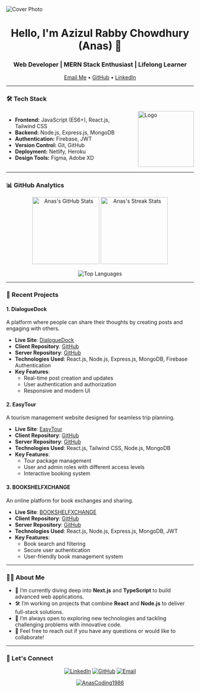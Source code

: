 ![Cover Photo](https://i.ibb.co/9wjfj8k/gb-1-up.png)

<h1 align="center">Hello, I'm Azizul Rabby Chowdhury (Anas) 👋</h1>
<h3 align="center">Web Developer | MERN Stack Enthusiast | Lifelong Learner</h3>

<p align="center">
  <a href="mailto:anassust.scw@gmail.com">Email Me</a> •
  <a href="https://github.com/AnasCoding1986">GitHub</a> •
  <a href="https://www.linkedin.com/in/azizul-rabby-chowdhury">LinkedIn</a>
</p>

---

### 🛠 Tech Stack

<div style="display: flex; align-items: center; justify-content: space-between;">
  <div>
    <ul>
      <li><b>Frontend:</b> JavaScript (ES6+), React.js, Tailwind CSS</li>
      <li><b>Backend:</b> Node.js, Express.js, MongoDB</li>
      <li><b>Authentication:</b> Firebase, JWT</li>
      <li><b>Version Control:</b> Git, GitHub</li>
      <li><b>Deployment:</b> Netlify, Heroku</li>
      <li><b>Design Tools:</b> Figma, Adobe XD</li>
    </ul>
  </div>
  <div>
    <img src="https://i.ibb.co/WBczGzt/logoUp.jpg" align="right" style="width: 150px; height: 150px; margin-left: 20px;" alt="Logo" />
  </div>
</div>

---

### 📊 GitHub Analytics
<p align="center">
  <img height="180em" src="https://github-readme-stats.vercel.app/api?username=AnasCoding1986&show_icons=true&hide_border=true&theme=radical" alt="Anas's GitHub Stats" />
  <img height="180em" src="https://github-readme-streak-stats.herokuapp.com/?user=AnasCoding1986&hide_border=true&theme=radical" alt="Anas's Streak Stats" />
</p>
<p align="center">
  <img src="https://github-readme-stats.vercel.app/api/top-langs/?username=AnasCoding1986&layout=compact&theme=radical&hide_border=true" alt="Top Languages" />
</p>

---

### 💼 Recent Projects

#### 1. **DialogueDock** 
A platform where people can share their thoughts by creating posts and engaging with others.
- **Live Site**: [DialogueDock](https://ephemeral-cactus-81fe5b.netlify.app/)
- **Client Repository**: [GitHub](https://github.com/AnasCoding1986/dialogue-dock-client)
- **Server Repository**: [GitHub](https://github.com/AnasCoding1986/dialogue-dock-server)
- **Technologies Used**: React.js, Node.js, Express.js, MongoDB, Firebase Authentication
- **Key Features**: 
  - Real-time post creation and updates
  - User authentication and authorization
  - Responsive and modern UI

#### 2. **EasyTour** 
A tourism management website designed for seamless trip planning.
- **Live Site**: [EasyTour](https://easy-tour.netlify.app)
- **Client Repository**: [GitHub](https://github.com/AnasCoding1986/easy-tour-client)
- **Server Repository**: [GitHub](https://github.com/AnasCoding1986/easy-tour-server)
- **Technologies Used**: React.js, Tailwind CSS, Node.js, MongoDB
- **Key Features**: 
  - Tour package management
  - User and admin roles with different access levels
  - Interactive booking system

#### 3. **BOOKSHELFXCHANGE** 
An online platform for book exchanges and sharing.
- **Live Site**: [BOOKSHELFXCHANGE](https://startling-rolypoly-f9513d.netlify.app/)
- **Client Repository**: [GitHub](https://github.com/AnasCoding1986/library-a-11-client)
- **Server Repository**: [GitHub](https://github.com/AnasCoding1986/library-a-11-server)
- **Technologies Used**: React.js, Node.js, Express.js, MongoDB, JWT
- **Key Features**: 
  - Book search and filtering
  - Secure user authentication
  - User-friendly book management system

---

### 👨‍💻 About Me
- 🌱 I’m currently diving deep into **Next.js** and **TypeScript** to build advanced web applications.
- 🛠 I’m working on projects that combine **React** and **Node.js** to deliver full-stack solutions.
- 🚀 I’m always open to exploring new technologies and tackling challenging problems with innovative code.
- 💬 Feel free to reach out if you have any questions or would like to collaborate!

---

### 🔗 Let's Connect
<p align="center">
  <a href="https://linkedin.com/in/azizul-rabby-chowdhury" target="_blank"><img src="https://img.shields.io/badge/LinkedIn-%230077B5.svg?style=for-the-badge&logo=linkedin&logoColor=white" alt="LinkedIn" /></a>
  <a href="https://github.com/AnasCoding1986" target="_blank"><img src="https://img.shields.io/badge/GitHub-%23181717.svg?style=for-the-badge&logo=github&logoColor=white" alt="GitHub" /></a>
  <a href="mailto:anassust.scw@gmail.com"><img src="https://img.shields.io/badge/Email-D14836?style=for-the-badge&logo=gmail&logoColor=white" alt="Email" /></a>
</p>

<p align="center">
  <a href="https://github.com/AnasCoding1986">
    <img src="https://komarev.com/ghpvc/?username=AnasCoding1986&label=Profile%20views&color=0e75b6&style=flat" alt="AnasCoding1986" />
  </a>
</p>
